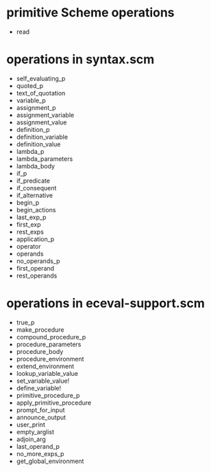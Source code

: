 
# primitive Scheme operations

- read

# operations in syntax.scm 

- self_evaluating_p
- quoted_p
- text_of_quotation
- variable_p
- assignment_p
- assignment_variable
- assignment_value
- definition_p
- definition_variable
- definition_value
- lambda_p
- lambda_parameters
- lambda_body
- if_p
- if_predicate
- if_consequent
- if_alternative
- begin_p
- begin_actions
- last_exp_p
- first_exp
- rest_exps
- application_p
- operator
- operands
- no_operands_p
- first_operand
- rest_operands

# operations in eceval-support.scm

- true_p
- make_procedure
- compound_procedure_p
- procedure_parameters
- procedure_body
- procedure_environment
- extend_environment
- lookup_variable_value
- set_variable_value!
- define_variable!
- primitive_procedure_p
- apply_primitive_procedure
- prompt_for_input
- announce_output
- user_print
- empty_arglist
- adjoin_arg
- last_operand_p
- no_more_exps_p
- get_global_environment


